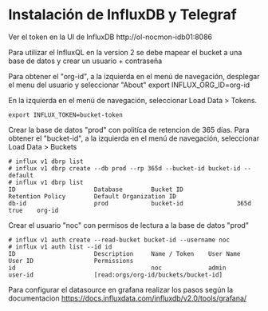 # **Instalación de InfluxDB y Telegraf**

Ver el token en la UI de InfluxDB http://ol-nocmon-idb01:8086

Para utilizar el InfluxQL en la version 2 se debe mapear el bucket a una base de datos y crear un usuario +  contraseña

Para obtener el "org-id", a la izquierda en el menú de navegación, desplegar el menu del usuario y seleccionar "About"
export INFLUX_ORG_ID=org-id

En la izquierda en el menú de navegación, seleccionar Load Data > Tokens.
```
export INFLUX_TOKEN=bucket-token
```

Crear la base de datos "prod" con politíca de retencion de 365 días. Para obtener el "bucket-id", a la izquierda en el menú de navegación, seleccionar Load Data > Buckets
```
# influx v1 dbrp list 
# influx v1 dbrp create --db prod --rp 365d --bucket-id bucket-id --default
# influx v1 dbrp list 
ID                      Database        Bucket ID               Retention Policy        Default Organization ID
db-id                   prod            bucket-id               365d                    true    org-id
```

Crear el usuario "noc" con permisos de lectura a la base de datos "prod"
```
# influx v1 auth create --read-bucket bucket-id --username noc
# influx v1 auth list --id id
ID                      Description     Name / Token    User Name       User ID                 Permissions
id                                      noc             admin           user-id                 [read:orgs/org-id/buckets/bucket-id]
```

Para configurar el datasource en grafana realizar los pasos según la documentacion https://docs.influxdata.com/influxdb/v2.0/tools/grafana/ 

